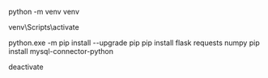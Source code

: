 python -m venv venv

venv\Scripts\activate

python.exe -m pip install --upgrade pip
pip install flask requests numpy
pip install mysql-connector-python

deactivate